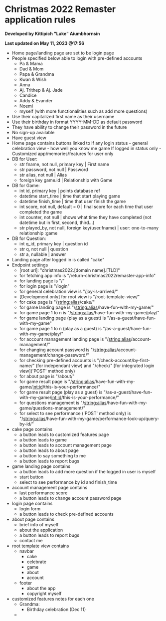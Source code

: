 # Christmas 2022 Remaster application rules

**Developed by Kittipich "Luke" Aiumbhornsin**

**Last updated on May 11, 2023 @17:56**

- Home page/landing page are set to be login page
- People specified below able to login with pre-defined accounts
  - Pa & Mama
  - Dad & Mom
  - Papa & Grandma
  - Kwan & Wish
  - Anna
  - Aj. Trithep & Aj. Jade
  - Candice
  - Addy & Evander
  - Noemi
  - myself (with more functionalities such as add more questions)
- Use their capitalized first name as their username
- Use their birthday in format YYYY-MM-DD as default password
- They have ability to change their password in the future
- No sign-up available
- Have guest view
- Home page contains buttons linked to
  If any login status - general celebration view - how well you know me game
  If logged in status only - Customized app/memories/features for user only
- DB for User:
  - str fname, not null, primary key | First name
  - str password, not null | Password
  - str alias, not null | Alias
  - foreign key game.id | Relationship with Game
- DB for Game:
  - int id, primary key | points database ref
  - datetime start_time | time that start playing game
  - datetime finish_time | time that user finish the game
  - int score, not null, default = 0 | final score for each time that user completed the game
  - int counter, not null | shows what time they have completed (not datetime but in first, second, third...)
  - str played_by, not null, foreign key(user.fname) | user: one-to-many relationship :game
- DB for Question:
  - int q_id, primary key | question id
  - str q, not null | question
  - str a, nullable | answer
- Landing page after logged in is called "cake"
- Endpoint settings
  - [root url]: "christmas2022.[domain name].[TLD]"
  - for fetching app info is "/return-christmas2022remaster-app-info"
  - for landing page is "/"
  - for login page is "/login"
  - for general celebration view is "/joy-is-arrived/"
  - [Development only] for root view is "/root-template-view/"
  - for cake page is "/<string:alias>/cake/"
  - for game landing page is "/<string:alias>/have-fun-with-my-game/"
  - for game page 1 to n is "/<string:alias>/have-fun-with-my-game/play/"
  - for game landing page (play as a guest) is "/as-a-guest/have-fun-with-my-game"
  - for game page 1 to n (play as a guest) is "/as-a-guest/have-fun-with-my-game/play/"
  - for account management landing page is "/<string:alias>/account-management/"
  - for changing account password is "/<string:alias>/account-management/change-password/"
  - for checking pre-defined accounts is "/check-account/by-first-name/" (for independant view) and "/check/" [for integrated login view]('POST' method only)
  - for about page is "/about/"
  - for game result page is "/<string:alias>/have-fun-with-my-game/<int:id>/this-is-your-performance/"
  - for game result page (play as a guest) is "/as-a-guest/have-fun-with-my-game/<int:id>/this-is-your-performance/"
  - for questions management is "/<string:alias>/have-fun-with-my-game/questions-management/"
  - for select to see performance ('POST' method only) is "/<string:alias>/have-fun-with-my-game/performance-look-up/query-by-id/"
- cake page contains
  - a button leads to customized features page
  - a button leads to game
  - a button leads to account management page
  - a button leads to about page
  - a button to say something to me
  - a button leads to report bugs
- game landing page contains
  - a button leads to add more question if the logged in user is myself
  - start button
  - select to see performance by id and finish_time
- account management page contains
  - last performance score
  - a button leads to change account password page
- login page contains
  - login form
  - a button leads to check pre-defined accounts
- about page contains
  - brief info of myself
  - about the application
  - a button leads to report bugs
  - contact me
- root template view contains
  - navbar
    - cake
    - celebrate
    - game
    - about
    - account
  - footer
    - about the app
    - copyright myself
- customized features notes for each one
  - Grandma:
    - Birthday celebration (Dec 11)
  -
